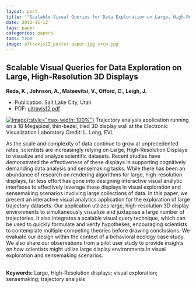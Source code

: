 ```yaml
---
layout: post
title: '"Scalable Visual Queries for Data Exploration on Large, High-Resolution 3D Displays"'
date: 2012-11-12
tags: paper
categories: papers
tabs: true
image: ultravis12_poster-paper.jpg-srcw.jpg
---
```


## Scalable Visual Queries for Data Exploration on Large, High-Resolution 3D Displays
**Reda, K., Johnson, A., Mateevitsi, V., Offord, C., Leigh, J.**
- Publication: Salt Lake City, Utah
- PDF: [ultravis12.pdf](/documents/ultravis12.pdf)


[![image](https://www.evl.uic.edu/output/originals/ultravis12_poster-paper.jpg-srcw.jpg){:style="max-width: 100%"}](https://www.evl.uic.edu/output/originals/ultravis12_poster-paper.jpg-srcw.jpg)
Trajectory analysis application running on a 18 Megapixel, thin-bezel, tiled 3D display wall at the Electronic Visualization Laboratory
Credit: L. Long, EVL

As the scale and complexity of data continue to grow at unprecedented rates, scientists are increasingly relying on Large, High-Resolution Displays to visualize and analyze scientific datasets. Recent studies have demonstrated the effectiveness of these displays in supporting cognitively demanding data analysis and sensemaking tasks. While there has been an abundance of research on rendering algorithms for large, high-resolution displays, far less effort has gone into designing interactive visual analytic interfaces to effectively leverage these displays in visual exploration and sensemaking scenarios involving large collections of data. In this paper, we present an interactive visual analytics application for the exploration of large trajectory datasets. Our application utilizes large, high-resolution 3D display environments to simultaneously visualize and juxtapose a large number of trajectories. It also integrates a scalable visual query technique, which can be used to quickly formulate and verify hypotheses, encouraging scientists to contemplate multiple competing theories before drawing conclusions. We evaluate our design within the context of a behavioral ecology case study. We also share our observations from a pilot user study to provide insights on how scientists might utilize large display environments in visual exploration and sensemaking scenarios.<br><br>

<strong>Keywords:</strong> Large, High-Resolution displays; visual exploration; sensemaking; trajectory analysis